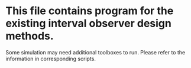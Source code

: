 # This file contains program for the existing interval observer design methods.
Some simulation may need additional toolboxes to run. Please refer to the information in corresponding scripts.
